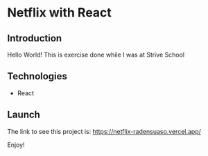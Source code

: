 # Netflix with React

## Introduction

Hello World! This is exercise done while I was at Strive School

## Technologies

- React

## Launch

The link to see this project is: https://netflix-radensuaso.vercel.app/

Enjoy!

